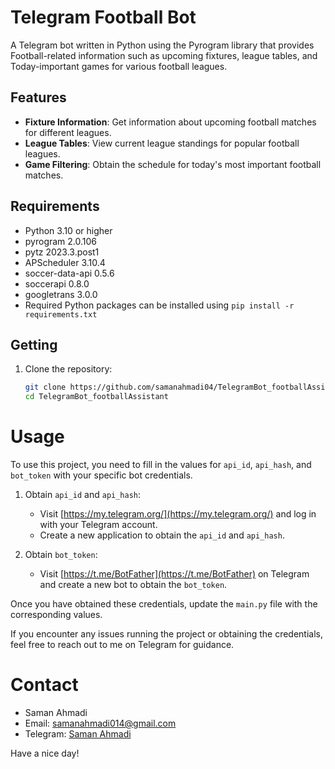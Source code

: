 # Telegram Football Bot

A Telegram bot written in Python using the Pyrogram library that provides Football-related information such as upcoming fixtures, league tables, and Today-important games  for various football leagues.

## Features

- **Fixture Information**: Get information about upcoming football matches for different leagues.
- **League Tables**: View current league standings for popular football leagues.
- **Game Filtering**: Obtain the schedule for today's most important football matches.

## Requirements

- Python 3.10 or higher
- pyrogram 2.0.106
- pytz 2023.3.post1
- APScheduler 3.10.4
- soccer-data-api 0.5.6
- soccerapi 0.8.0
- googletrans 3.0.0
- Required Python packages can be installed using `pip install -r requirements.txt`

## Getting

1. Clone the repository:

   ```bash
   git clone https://github.com/samanahmadi04/TelegramBot_footballAssistant.git
   cd TelegramBot_footballAssistant

# Usage

To use this project, you need to fill in the values for `api_id`, `api_hash`, and `bot_token` with your specific bot credentials.

1. Obtain `api_id` and `api_hash`:
   - Visit [https://my.telegram.org/](https://my.telegram.org/) and log in with your Telegram account.
   - Create a new application to obtain the `api_id` and `api_hash`.

2. Obtain `bot_token`:
   - Visit [https://t.me/BotFather](https://t.me/BotFather) on Telegram and create a new bot to obtain the `bot_token`.

Once you have obtained these credentials, update the `main.py` file with the corresponding values.

If you encounter any issues running the project or obtaining the credentials, feel free to reach out to me on Telegram for guidance.

# Contact
- Saman Ahmadi
- Email: [samanahmadi014@gmail.com](mailto:samanahmadi014@gmail.com)
- Telegram: [Saman Ahmadi](https://t.me/sahmadi04)

Have a nice day!
